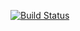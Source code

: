 [![Build Status](https://travis-ci.org/thestarvingcoder/Ecommerce-mini-project.svg?branch=master)](https://travis-ci.org/thestarvingcoder/Ecommerce-mini-project)
